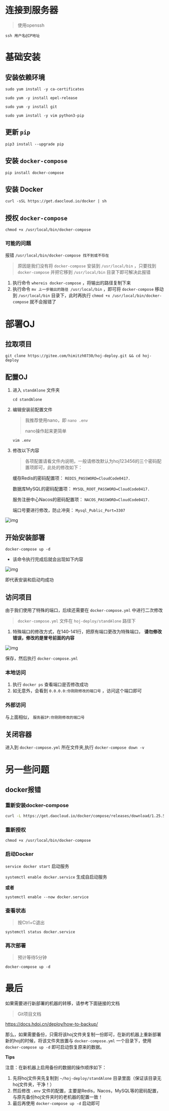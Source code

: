 # 连接到服务器

> 使用openssh

 `ssh 用户名@IP地址` 



# 基础安装

## 安装依赖环境

 `sudo yum install -y ca-certificates` 

 `sudo yum -y install epel-release` 

 `sudo yum -y install git` 

 `sudo yum install -y vim python3-pip` 

## 更新 `pip` 

 `pip3 install --upgrade pip` 

## 安装 `docker-compose` 

 `pip install docker-compose` 

## 安装 Docker

 `curl -sSL https://get.daocloud.io/docker | sh` 

## 授权 `docker-compose` 

 `chmod +x /usr/local/bin/docker-compose` 

### 可能的问题 <span id=kenengdewenti> </span> 

报错 `/usr/local/bin/docker-compose 找不到或不存在` 

> 原因是我们没有将 `docker-compose` 安装到 `/usr/local/bin` ，只要找到 `docker-compose` 并把它移到 `/usr/local/bin` 目录下即可解决此报错

1. 执行命令 `whereis docker-compose` ，将输出的路径复制下来
2. 执行命令 `mv 上一步输出的路径 /usr/local/bin` ，即可将 `docker-compose` 移动到 `/usr/local/bin` 目录下，此时再执行 `chmod +x /usr/local/bin/docker-compose` 就不会报错了



# 部署OJ

## 拉取项目

 `git clone https://gitee.com/himitzh0730/hoj-deploy.git && cd hoj-deploy` 

## 配置OJ

1. 进入 `standAlone` 文件夹

    `cd standAlone` 

2. 编辑安装前配置文件

   > 我推荐使用nano，即 `nano .env` 
   >
   > nano操作起来更简单

    `vim .env` 

3. 修改以下内容

   > 各项配置请看文件内说明，一般请修改默认为hoj123456的三个密码配置项即可，此处的修改如下：

   缓存Redis的密码配置项： `REDIS_PASSWORD=CloudCode0417.` 

   数据库MySQL的密码配置项： `MYSQL_ROOT_PASSWORD=CloudCode0417.` 

   服务注册中心Nacos的密码配置项： `NACOS_PASSWORD=CloudCode0417.` 

   端口号要进行修改，防止冲突： `Mysql_Public_Port=3307` 

![img](https://cdn.nlark.com/yuque/0/2022/png/21581623/1666250363645-e24f1bc8-95fb-4375-aca5-06284d6c1848.png)

## 开始安装部署

 `docker-compose up -d` 

- 该命令执行完成后就会出现如下内容

![img](https://cdn.nlark.com/yuque/0/2022/png/21581623/1666252548968-86424d08-5c26-4d2a-b4b9-3570ad5c5443.png)

即代表安装和启动均成功

## 访问项目

由于我们使用了特殊的端口，后续还需要在 `docker-compose.yml` 中进行二次修改

>  `docker-compose.yml` 文件在 `hoj-deploy/standAlone` 路径下

1. 特殊端口的修改方式，在140-141行，把原有端口更改为特殊端口， **请勿修改错误，修改的是冒号前面的内容** 

![img](https://cdn.nlark.com/yuque/0/2022/png/21581623/1666252726323-6aec0911-ce77-4335-8794-f54da3127f18.png)

保存，然后执行 `docker-compose.yml` 

### 本地访问

1. 执行 `docker ps` 查看端口是否修改成功
2. 如无意外，会看到 `0.0.0.0:你刚刚修改的端口号` ，访问这个端口即可

### 外部访问

与上面相似， `服务器IP:你刚刚修改的端口号` 

## 关闭容器

进入到 `docker-compose.yml` 所在文件夹,执行 `docker-compose down -v` 



# 另一些问题

## docker报错

### 重新安装docker-compose

```bash
curl -L https://get.daocloud.io/docker/compose/releases/download/1.25.5/docker-compose-`uname -s`-`uname -m` -o /usr/local/bin/docker-compose
```

### 重新授权

 `chmod +x /usr/local/bin/docker-compose` 

### 启动Docker

`service docker start`    启动服务

`systemctl enable docker.service`    生成自启动服务

 **或者** 

 `systemctl enable --now docker.service` 

### 查看状态

> 按Ctrl+C退出

 `systemctl status docker.service` 

### 再次部署

> 预计等待5分钟

 `docker-compose up -d` 



# 最后

如果需要进行新部署的机器的转移，请参考下面链接的文档

> Git项目文档

https://docs.hdoi.cn/deploy/how-to-backup/

那么，如果需要备份，只需将该hoj文件夹复制一份即可，在新的机器上重新部署新的hoj的时候，将该文件夹放置与 `docker-compose.yml` 一个目录下，使用 `docker-compose up -d` 即可启动恢复原来的数据。

**Tips**

注意：在新机器上启用备份的数据的操作顺序如下：

1. 先将hoj文件夹先复制到 `~/hoj-deploy/standAlone` 目录里面（保证该目录无hoj文件夹，干净！）
2. 然后修改 `.env` 文件的配置，主要是Redis，Nacos，MySQL等的密码配置，与原先备份hoj文件夹时的老机器的配置一致！
3. 最后再使用 `docker-compose up -d` 启动即可